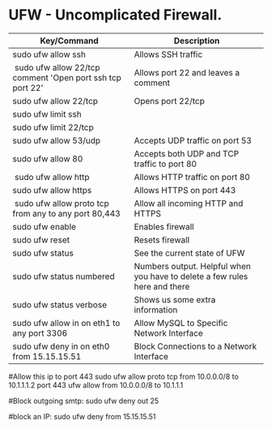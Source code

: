 # UFW - Uncomplicated Firewall.

| Key/Command | Description |
| ----------- | ----------- |
| sudo ufw allow ssh | Allows SSH traffic |
| sudo ufw allow 22/tcp comment 'Open port ssh tcp port 22' | Allows port 22 and leaves a comment |
| sudo ufw allow 22/tcp | Opens port 22/tcp |
| sudo ufw limit ssh | |
| sudo ufw limit 22/tcp |
| sudo ufw allow 53/udp | Accepts UDP traffic on port 53
| sudo ufw allow 80 | Accepts both UDP and TCP traffic to port 80 |
| sudo ufw allow http | Allows HTTP traffic on port 80 |
| sudo ufw allow https | Allows HTTPS on port 443 |
| sudo ufw allow proto tcp from any to any port 80,443 | Allow all incoming HTTP and HTTPS |
| sudo ufw enable | Enables firewall |
| sudo ufw reset | Resets firewall |
| sudo ufw status | See the current state of UFW |
| sudo ufw status numbered | Numbers output. Helpful when you have to delete a few rules here and there |
| sudo ufw status verbose | Shows us some extra information |
| sudo ufw allow in on eth1 to any port 3306 | Allow MySQL to Specific Network Interface |
| sudo ufw deny in on eth0 from 15.15.15.51 | Block Connections to a Network Interface |

#Allow this ip to port 443
sudo ufw allow proto tcp from 10.0.0.0/8 to 10.1.1.1.2 port 443
ufw allow from 10.0.0.0/8 to 10.1.1.1


#Block outgoing smtp:
sudo ufw deny out 25

#block an IP:
sudo ufw deny from 15.15.15.51
